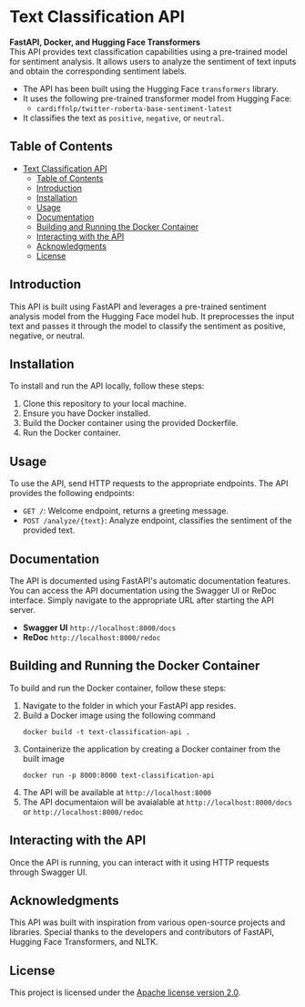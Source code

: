 # Text Classification API 
**FastAPI, Docker, and Hugging Face Transformers**\
This API provides text classification capabilities using a pre-trained model for sentiment analysis. It allows users to analyze the sentiment of text inputs and obtain the corresponding sentiment labels.
- The API has been built using the Hugging Face `transformers` library. 
- It uses the following pre-trained transformer model from Hugging Face:
  - `cardiffnlp/twitter-roberta-base-sentiment-latest`
- It classifies the text as `positive`, `negative`, or `neutral`.

## Table of Contents
- [Text Classification API](#text-classification-api)
  - [Table of Contents](#table-of-contents)
  - [Introduction](#introduction)
  - [Installation](#installation)
  - [Usage](#usage)
  - [Documentation](#documentation)
  - [Building and Running the Docker Container](#building-and-running-the-docker-container)
  - [Interacting with the API](#interacting-with-the-api)
  - [Acknowledgments](#acknowledgments)
  - [License](#license)

## Introduction
This API is built using FastAPI and leverages a pre-trained sentiment analysis model from the Hugging Face model hub. It preprocesses the input text and passes it through the model to classify the sentiment as positive, negative, or neutral.

## Installation
To install and run the API locally, follow these steps:

1. Clone this repository to your local machine.
2. Ensure you have Docker installed.
3. Build the Docker container using the provided Dockerfile.
4. Run the Docker container.

## Usage
To use the API, send HTTP requests to the appropriate endpoints. The API provides the following endpoints:

- `GET /`: Welcome endpoint, returns a greeting message.
- `POST /analyze/{text}`: Analyze endpoint, classifies the sentiment of the provided text.

## Documentation
The API is documented using FastAPI's automatic documentation features. You can access the API documentation using the Swagger UI or ReDoc interface. Simply navigate to the appropriate URL after starting the API server.

- **Swagger UI**  `http://localhost:8000/docs`
- **ReDoc**  `http://localhost:8000/redoc`

## Building and Running the Docker Container
To build and run the Docker container, follow these steps:
1. Navigate to the folder in which your FastAPI app resides.
2. Build a Docker image using the following command
    ```
    docker build -t text-classification-api .
    ```
3. Containerize the application by creating a Docker container from the built image
    ```
    docker run -p 8000:8000 text-classification-api
    ```
4. The API will be available at `http://localhost:8000`
5. The API documentaion will be avaialable at `http://localhost:8000/docs` or `http://localhost:8000/redoc`
   
## Interacting with the API
Once the API is running, you can interact with it using HTTP requests through Swagger UI.

## Acknowledgments
This API was built with inspiration from various open-source projects and libraries. Special thanks to the developers and contributors of FastAPI, Hugging Face Transformers, and NLTK.

## License
This project is licensed under the [Apache license version 2.0](LICENSE).

